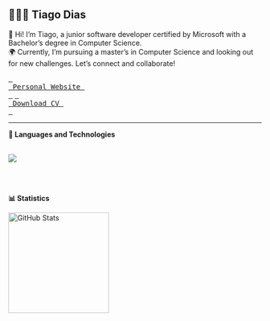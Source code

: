 <link rel="stylesheet" type='text/css' href="https://cdn.jsdelivr.net/gh/devicons/devicon@latest/devicon.min.css" />
<link href="https://cdn.jsdelivr.net/npm/daisyui@4.12.14/dist/full.min.css" rel="stylesheet" type="text/css" />

<h2> 👩🏻‍💻  <b> Tiago Dias </b> </h2>

👋 Hi! I’m Tiago, a junior software developer certified by Microsoft with a Bachelor’s degree in Computer Science.  
🌍 Currently, I’m pursuing a master’s in Computer Science and looking out for new challenges. Let’s connect and collaborate!

<a href="https://tiago-dias.onrender.com"><kbd> <br> Personal Website <br> </kbd></a>
<a href="[https://www.dropbox.com/scl/fi/k46kt9wzzvl49tsnj42ts/Tiago-Dias-Resume.pdf?rlkey=rb4now69zzt2sqj193r5gcaal&st=3dcpki3o&dl=0](https://drive.google.com/file/d/19f7jNcRDlmncVByqvvcUvuPmHXWGs-ES/view?usp=sharing)" target="_blank"><kbd> <br> Download CV <br> </kbd></a>

<hr>
<b> 🤖 Languages and Technologies </b>

<br/>
<br/>
 <p align="left"> <a href="https://github.com/tiagofdias?tab=repositories"> <img src="https://skillicons.dev/icons?i=python,cs,js,html,css,dotnet,postman,vite,react,nodejs,postgres"> </a> </p>
<br/>
<br/>

<b> 📊 Statistics </b>

<p>

<img 
      align="left" 
      alt="GitHub Stats" 
      height="200" 
      src="https://github-readme-stats.vercel.app/api/top-langs/?username=tiagofdias&theme=gotham&layout=compact&custom_title=Technologies&langs_count=5" 
  />

</p>

